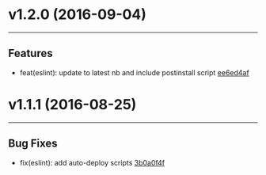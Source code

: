 # v1.2.0 (2016-09-04)
---


## Features

- feat(eslint): update to latest nb and include postinstall script [ee6ed4af](https://github.com/northbrookjs/eslint/commits/ee6ed4af6e6328995f3198fd0a55fcc9fb4e74e4)


# v1.1.1 (2016-08-25)
---


## Bug Fixes

- fix(eslint): add auto-deploy scripts [3b0a0f4f](https://github.com/northbrookjs/eslint/commits/3b0a0f4f02e49ec172035823255ba90d78e404b7)
